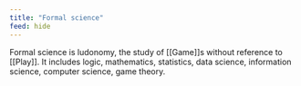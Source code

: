 ```yaml
---
title: "Formal science"
feed: hide
---
```


Formal science is ludonomy, the study of [[Game]]s without reference to [[Play]]. It includes logic, mathematics, statistics, data science, information science, computer science, game theory.